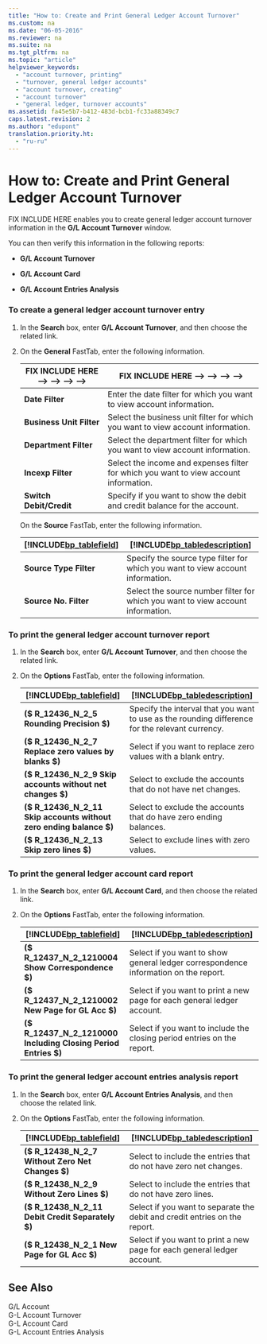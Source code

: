 ```yaml
---
title: "How to: Create and Print General Ledger Account Turnover"
ms.custom: na
ms.date: "06-05-2016"
ms.reviewer: na
ms.suite: na
ms.tgt_pltfrm: na
ms.topic: "article"
helpviewer_keywords: 
  - "account turnover, printing"
  - "turnover, general ledger accounts"
  - "account turnover, creating"
  - "account turnover"
  - "general ledger, turnover accounts"
ms.assetid: fa45e5b7-b412-483d-bcb1-fc33a88349c7
caps.latest.revision: 2
ms.author: "edupont"
translation.priority.ht: 
  - "ru-ru"
---
```

# How to: Create and Print General Ledger Account Turnover
FIX INCLUDE HERE<!--[!INCLUDE[navnow](../../ApplicationDesign/includes/navnow_md.md)] --> enables you to create general ledger account turnover information in the **G\/L Account Turnover** window.  
  
 You can then verify this information in the following reports:  
  
-   **G\/L Account Turnover**  
  
-   **G\/L Account Card**  
  
-   **G\/L Account Entries Analysis**  
  
### To create a general ledger account turnover entry  
  
1.  In the **Search** box, enter **G\/L Account Turnover**, and then choose the related link.  
  
2.  On the **General** FastTab, enter the following information.  
  
    |FIX INCLUDE HERE<!--FIX INCLUDE HERE<!--FIX INCLUDE HERE<!--FIX INCLUDE HERE<!--FIX INCLUDE HERE<!--[!INCLUDE[bp_tablefield](../../ApplicationDesign/includes/bp_tablefield_md.md)] --> --> --> --> -->|FIX INCLUDE HERE<!--FIX INCLUDE HERE<!--FIX INCLUDE HERE<!--FIX INCLUDE HERE<!--FIX INCLUDE HERE<!--[!INCLUDE[bp_tabledescription](../../ApplicationDesign/includes/bp_tabledescription_md.md)] --> --> --> --> -->|  
    |---------------------------------|---------------------------------------|  
    |**Date Filter**|Enter the date filter for which you want to view account information.|  
    |**Business Unit Filter**|Select the business unit filter for which you want to view account information.|  
    |**Department Filter**|Select the department filter for which you want to view account information.|  
    |**Incexp Filter**|Select the income and expenses filter for which you want to view account information.|  
    |**Switch Debit\/Credit**|Specify if you want to show the debit and credit balance for the account.|  
  
     On the **Source** FastTab, enter the following information.  
  
    |[!INCLUDE[bp_tablefield](../../ApplicationDesign/includes/bp_tablefield_md.md)]|[!INCLUDE[bp_tabledescription](../../ApplicationDesign/includes/bp_tabledescription_md.md)]|  
    |---------------------------------|---------------------------------------|  
    |**Source Type Filter**|Specify the source type filter for which you want to view account information.|  
    |**Source No. Filter**|Select the source number filter for which you want to view account information.|  
  
### To print the general ledger account turnover report  
  
1.  In the **Search** box, enter **G\/L Account Turnover**, and then choose the related link.  
  
2.  On the **Options** FastTab, enter the following information.  
  
    |[!INCLUDE[bp_tablefield](../../ApplicationDesign/includes/bp_tablefield_md.md)]|[!INCLUDE[bp_tabledescription](../../ApplicationDesign/includes/bp_tabledescription_md.md)]|  
    |---------------------------------|---------------------------------------|  
    |**\($ R\_12436\_N\_2\_5 Rounding Precision $\)**|Specify the interval that you want to use as the rounding difference for the relevant currency.|  
    |**\($ R\_12436\_N\_2\_7 Replace zero values by blanks $\)**|Select if you want to replace zero values with a blank entry.|  
    |**\($ R\_12436\_N\_2\_9 Skip accounts without net changes $\)**|Select to exclude the accounts that do not have net changes.|  
    |**\($ R\_12436\_N\_2\_11 Skip accounts without zero ending balance $\)**|Select to exclude the accounts that do have zero ending balances.|  
    |**\($ R\_12436\_N\_2\_13 Skip zero lines $\)**|Select to exclude lines with zero values.|  
  
### To print the general ledger account card report  
  
1.  In the **Search** box, enter **G\/L Account Card**, and then choose the related link.  
  
2.  On the **Options** FastTab, enter the following information.  
  
    |[!INCLUDE[bp_tablefield](../../ApplicationDesign/includes/bp_tablefield_md.md)]|[!INCLUDE[bp_tabledescription](../../ApplicationDesign/includes/bp_tabledescription_md.md)]|  
    |---------------------------------|---------------------------------------|  
    |**\($ R\_12437\_N\_2\_1210004 Show Correspondence $\)**|Select if you want to show general ledger correspondence information on the report.|  
    |**\($ R\_12437\_N\_2\_1210002 New Page for GL Acc $\)**|Select if you want to print a new page for each general ledger account.|  
    |**\($ R\_12437\_N\_2\_1210000 Including Closing Period Entries $\)**|Select if you want to include the closing period entries on the report.|  
  
### To print the general ledger account entries analysis report  
  
1.  In the **Search** box, enter **G\/L Account Entries Analysis**, and then choose the related link.  
  
2.  On the **Options** FastTab, enter the following information.  
  
    |[!INCLUDE[bp_tablefield](../../ApplicationDesign/includes/bp_tablefield_md.md)]|[!INCLUDE[bp_tabledescription](../../ApplicationDesign/includes/bp_tabledescription_md.md)]|  
    |---------------------------------|---------------------------------------|  
    |**\($ R\_12438\_N\_2\_7 Without Zero Net Changes $\)**|Select to include the entries that do not have zero net changes.|  
    |**\($ R\_12438\_N\_2\_9 Without Zero Lines $\)**|Select to include the entries that do not have zero lines.|  
    |**\($ R\_12438\_N\_2\_11 Debit Credit Separately $\)**|Select if you want to separate the debit and credit entries on the report.|  
    |**\($ R\_12438\_N\_2\_1 New Page for GL Acc $\)**|Select if you want to print a new page for each general ledger account.|  
  
## See Also  
 G\/L Account   
 G\-L Account Turnover   
 G\-L Account Card   
 G\-L Account Entries Analysis